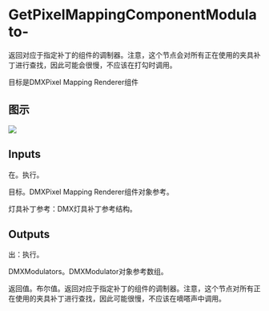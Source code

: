 # GetPixelMappingComponentModulato-

返回对应于指定补丁的组件的调制器。注意，这个节点会对所有正在使用的夹具补丁进行查找，因此可能会很慢，不应该在打勾时调用。

目标是DMXPixel Mapping Renderer组件

## 图示

![]($-20221218-18442786.png)

## Inputs

在。执行。

目标。DMXPixel Mapping Renderer组件对象参考。

灯具补丁参考：DMX灯具补丁参考结构。  

## Outputs

出：执行。

DMXModulators。DMXModulator对象参考数组。

返回值。布尔值。返回对应于指定补丁的组件的调制器。注意，这个节点对所有正在使用的夹具补丁进行查找，因此可能很慢，不应该在嘀嗒声中调用。
